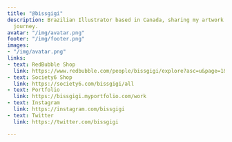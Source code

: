```yaml
---
title: "@bissgigi"
description: Brazilian Illustrator based in Canada, sharing my artwork and learning
  journey.
avatar: "/img/avatar.png"
footer: "/img/footer.png"
images:
- "/img/avatar.png"
links:
- text: RedBubble Shop
  link: https://www.redbubble.com/people/bissgigi/explore?asc=u&page=1&sortOrder=top%20selling
- text: Society6 Shop
  link: https://society6.com/bissgigi/all
- text: Portfolio
  link: https://bissgigi.myportfolio.com/work
- text: Instagram
  link: https://instagram.com/bissgigi
- text: Twitter
  link: https://twitter.com/bissgigi

---
```

